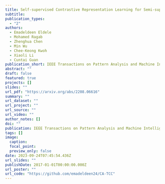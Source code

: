 ```yaml
---
title: Self-supervised Contrastive Representation Learning for Semi-supervised Time-Series Classification
subtitle: 
publication_types:
  - "2"
authors:
  - Emadeldeen Eldele
  - Mohamed Ragab
  - Zhenghua Chen
  - Min Wu
  - Chee-Keong Kwoh
  - Xiaoli Li
  - Cuntai Guan
publication_short: IEEE Transactions on Pattern Analysis and Machine Intelligence (TPAMI) 
abstract: ""
draft: false
featured: true
projects: []
slides: ""
url_pdf: "https://arxiv.org/abs/2208.06616"
summary: ""
url_dataset: ""
url_project: ""
url_source: ""
url_video: ""
author_notes: []
doi: ""
publication: IEEE Transactions on Pattern Analysis and Machine Intelligence (TPAMI) 
tags: []
image:
  caption: 
  focal_point: 
  preview_only: false
date: 2023-09-24T07:45:54.436Z
url_slides: ""
publishDate: 2017-01-01T00:00:00.000Z
url_poster: ""
url_code: "https://github.com/emadeldeen24/CA-TCC"
---
```


